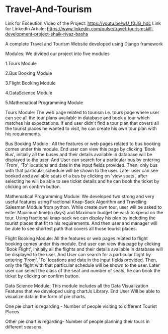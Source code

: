 # Travel-And-Tourism
Link for Exceution Video of the Project: https://youtu.be/wU_f0JG_hdc
Link for LinkedIn Article: https://www.linkedin.com/pulse/travel-tourismskill-development-project-shaik-riyaz-basha

A complete Travel and Tourism Website developed using Django framework

Modules:
We divided our project into five modules

1.Tours Module

2.Bus Booking Module

3.Flight Booking Module

4.DataScience Module

5.Mathematical Programming Module



Tours Module:
The web page related to tourism i.e. tours page where user can see all the tour plans available in database and book a tour which matches his expectations. If end user didn't find a tour plan that covers all the tourist places he wanted to visit, he can create his own tour plan with his requirements.

Bus Booking Module :
All the features or web pages related to bus booking comes under this module. End user can view this page by clicking 'Book Bus', initially all the buses and their details available in database will be displayed to the user. And User can search for a particular bus by entering 'From', 'To' locations and date in the input fields provided. Then, only bus with that particular schedule will be shown to the user. Later user can see booked and available seats of a bus by clicking on 'view seats', after selecting he will be able to see ticket details and he can book the ticket by clicking on confirm button.

Mathematical Programming Module:
We developed two strong and very useful features using Fractional Knap-Sack Algorithm and Travelling Salesman Module from python. While create own tour, user will be asked to enter Maximum time(in days) and Maximum budget he wish to spend on the tour. Using fractional knap-sack we can display his plan by including the tourist places that fit to his requirements. And then user and manager will be able to see shortest path that covers all those tourist places.

Flight Booking Module:
All the features or web pages related to flight booking comes under this module. End user can view this page by clicking 'Book Flight', initially all the flights and their details available in database will be displayed to the user. And User can search for a particular flight by entering 'From', 'To' locations and date in the input fields provided. Then, only the flight with that particular schedule will be shown to the user. Later user can select the class of the seat and number of seats, he can book the ticket by clicking on confirm button.

Data Science Module:
This module includes all the Data Visualization Features that we developed using chartJs Library. End User Will be able to visualize data in the form of pie charts.

One pie chart is regarding - Number of people visiting to different Tourist Places.

Other pie chart is regarding- Number of people planning their tours in different seasons.
